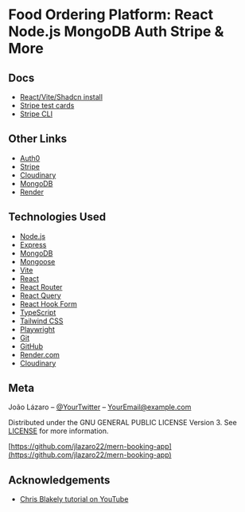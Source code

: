 # Food Ordering Platform: React Node.js MongoDB Auth Stripe & More

## Docs

* [React/Vite/Shadcn install](https://ui.shadcn.com/docs/installation/vite)
* [Stripe test cards](https://docs.stripe.com/testing#international-cards)
* [Stripe CLI](https://docs.stripe.com/stripe-cli?locale=en-GB)

## Other Links

* [Auth0](https://auth0.com/)
* [Stripe](https://stripe.com/)
* [Cloudinary](https://cloudinary.com/)
* [MongoDB](https://mongodb.com)
* [Render](https://render.com)

## Technologies Used

* [Node.js](https://nodejs.org/)
* [Express](https://expressjs.com/)
* [MongoDB](https://www.mongodb.com/)
* [Mongoose](https://mongoosejs.com/)
* [Vite](https://vitejs.dev/)
* [React](https://reactjs.org/)
* [React Router](https://reactrouter.com/)
* [React Query](https://tanstack.com/query/)
* [React Hook Form](https://react-hook-form.com/)
* [TypeScript](https://www.typescriptlang.org/)
* [Tailwind CSS](https://tailwindcss.com/)
* [Playwright](https://playwright.dev/)
* [Git](https://git-scm.com/)
* [GitHub](https://github.com/)
* [Render.com](https://render.com/)
* [Cloudinary](https://cloudinary.com/)

<!-- ## Installation

OS X & Linux:

```sh
npm install my-crazy-module --save
```

Windows:

```sh
edit autoexec.bat
```

## Development setup

Describe how to install all development dependencies and how to run an automated test-suite of some kind. Potentially do this for multiple platforms.

```sh
make install
npm test
```

## Release History

* 0.2.1
  * CHANGE: Update docs (module code remains unchanged)
* 0.2.0
  * CHANGE: Remove `setDefaultXYZ()`
  * ADD: Add `init()`
* 0.1.1
  * FIX: Crash when calling `baz()` (Thanks @GenerousContributorName!)
* 0.1.0
  * The first proper release
  * CHANGE: Rename `foo()` to `bar()`
* 0.0.1
  * Work in progress -->

## Meta

João Lázaro – [@YourTwitter](https://twitter.com/dbader_org) – <YourEmail@example.com>

Distributed under the GNU GENERAL PUBLIC LICENSE Version 3.
See [LICENSE](LICENSE) for more information.

[https://github.com/jlazaro22/mern-booking-app](https://github.com/jlazaro22/mern-booking-app)

<!-- ## Contributing

1. Fork it (<https://github.com/yourname/yourproject/fork>)
2. Create your feature branch (`git checkout -b feature/fooBar`)
3. Commit your changes (`git commit -am 'Add some fooBar'`)
4. Push to the branch (`git push origin feature/fooBar`)
5. Create a new Pull Request -->

## Acknowledgements

* [Chris Blakely tutorial on YouTube](https://www.youtube.com/watch?v=ardeKHEN1j4&t=222s)

